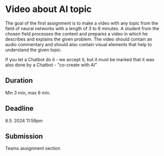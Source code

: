 # Video about AI topic

The goal of the first assignment is to make a video with any topic from the field of neural networks with a length of 3 to 6 minutes. 
A student from the chosen field processes the content and prepares a video in which he describes and explains the given problem. 
The video should contain an audio commentary and should also contain visual elements that help to understand the given topic.

If you let a Chatbot do it - we accept it, but it must be marked that it was also done by a Chatbot - "co-create with AI"

## Duration 
Min 3 min, max 6 min.

## Deadline 
8.5. 2024 11:59pm

## Submission 
Teams assignment section